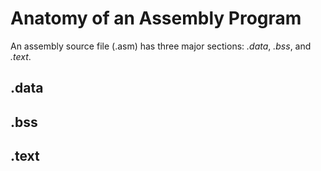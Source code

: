 # Anatomy of an Assembly Program
An assembly source file (.asm) has three major sections: _.data_, _.bss_, and _.text_.

## .data

## .bss

## .text
